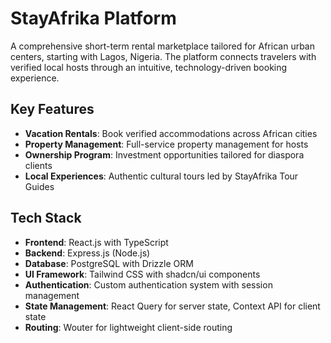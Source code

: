 # StayAfrika Platform

A comprehensive short-term rental marketplace tailored for African urban centers, starting with Lagos, Nigeria. The platform connects travelers with verified local hosts through an intuitive, technology-driven booking experience.

## Key Features

- **Vacation Rentals**: Book verified accommodations across African cities
- **Property Management**: Full-service property management for hosts
- **Ownership Program**: Investment opportunities tailored for diaspora clients
- **Local Experiences**: Authentic cultural tours led by StayAfrika Tour Guides

## Tech Stack

- **Frontend**: React.js with TypeScript
- **Backend**: Express.js (Node.js)
- **Database**: PostgreSQL with Drizzle ORM
- **UI Framework**: Tailwind CSS with shadcn/ui components
- **Authentication**: Custom authentication system with session management
- **State Management**: React Query for server state, Context API for client state
- **Routing**: Wouter for lightweight client-side routing
